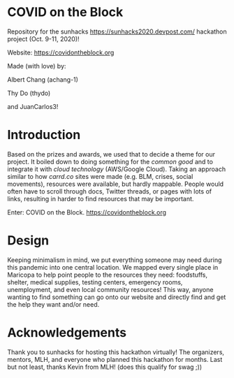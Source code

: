 # COVID on the Block  
Repository for the sunhacks https://sunhacks2020.devpost.com/ hackathon project (Oct. 9-11, 2020)! 

Website: https://covidontheblock.org

Made (with love) by: 

Albert Chang (achang-1) 

Thy Do (thydo) 

and JuanCarlos3!

# Introduction 
Based on the prizes and awards, we used that to decide a theme for our project. 
It boiled down to doing something for the *common good* and to integrate it with *cloud technology* (AWS/Google Cloud). 
Taking an approach similar to how *carrd.co* sites were made (e.g. BLM, crises, social movements), resources were available, but hardly mappable. 
People would often have to scroll through docs, Twitter threads, or pages with lots of links, resulting in harder to find resources that may be important. 

Enter: COVID on the Block. https://covidontheblock.org  

# Design 
Keeping minimalism in mind, we put everything someone may need during this pandemic into one central location. We mapped every single place in Maricopa to help point people to the resources they need: foodstuffs, shelter, medical supplies, testing centers, emergency rooms, unemployment, and even local community resources! This way, anyone wanting to find something can go onto our website and directly find and get the help they want and/or need. 

# Acknowledgements
Thank you to sunhacks for hosting this hackathon virtually! The organizers, mentors, MLH, and everyone who planned this hackathon for months. 
Last but not least, thanks Kevin from MLH! (does this qualify for swag ;))   
